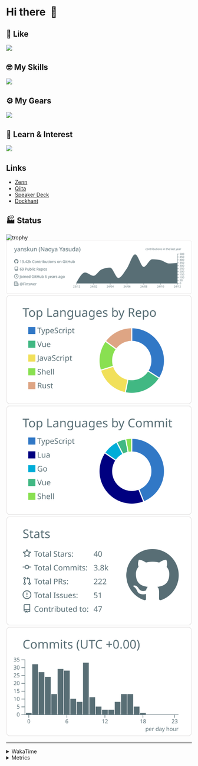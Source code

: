 # Hi there&nbsp; :wave:

## 💌 Like
<img src="https://go-skill-icons.vercel.app/api/icons?i=github" />

## 🤓 My Skills
<img src="https://go-skill-icons.vercel.app/api/icons?i=js,ts,vue,nuxtjs,react,nextjs,go,lua,git" />

## ⚙️ My Gears
<img src="https://go-skill-icons.vercel.app/api/icons?i=neovim,vscode,githubcopilot,alacritty,tmux" />

## 📖 Learn & Interest
<img src="https://go-skill-icons.vercel.app/api/icons?i=rust,deno,css,zig,playwright,githubactions,storybook,netlify,eslint" />

## Links
- [Zenn](https://zenn.dev/yanskun)
- [Qiita](https://qiita.com/yanskun)
- [Speaker Deck](https://speakerdeck.com/yanskun)
- [Dockhant](https://www.dockhunt.com/users/yanskun)

<!-- https://github.com/ryo-ma/github-profile-trophy -->

## 🏭 Status

<img src="https://github-profile-trophy.vercel.app/?username=yanskun&theme=onedark&row=1" alt="trophy">

<!-- https://github.com/vn7n24fzkq/github-profile-summary-cards -->
<picture>
  <source media="(prefers-color-scheme: dark)" srcset="https://raw.githubusercontent.com/yanskun/yanskun/master/profile-summary-card-output/nord_dark/0-profile-details.svg">
 <img src="https://raw.githubusercontent.com/yanskun/yanskun/master/profile-summary-card-output/default/0-profile-details.svg">
</picture>
<br>
<picture>
  <source media="(prefers-color-scheme: dark)" srcset="https://raw.githubusercontent.com/yanskun/yanskun/master/profile-summary-card-output/nord_dark/1-repos-per-language.svg">
 <img src="https://raw.githubusercontent.com/yanskun/yanskun/master/profile-summary-card-output/default/1-repos-per-language.svg">
</picture>
<picture>
  <source media="(prefers-color-scheme: dark)" srcset="https://raw.githubusercontent.com/yanskun/yanskun/master/profile-summary-card-output/nord_dark/2-most-commit-language.svg">
 <img src="https://raw.githubusercontent.com/yanskun/yanskun/master/profile-summary-card-output/default/2-most-commit-language.svg">
</picture>
<br>
<picture>
  <source media="(prefers-color-scheme: dark)" srcset="https://raw.githubusercontent.com/yanskun/yanskun/master/profile-summary-card-output/nord_dark/3-stats.svg">
 <img src="https://raw.githubusercontent.com/yanskun/yanskun/master/profile-summary-card-output/default/3-stats.svg">
</picture>
<picture>
  <source media="(prefers-color-scheme: dark)" srcset="https://raw.githubusercontent.com/yanskun/yanskun/master/profile-summary-card-output/nord_dark/4-productive-time.svg">
 <img src="https://raw.githubusercontent.com/yanskun/yanskun/master/profile-summary-card-output/default/4-productive-time.svg">
</picture>

---

<details>
  <summary>WakaTime</summary>
<!--START_SECTION:waka-->
![Code Time](http://img.shields.io/badge/Code%20Time-1%2C664%20hrs%2051%20mins-blue)

**🐱 My GitHub Data** 

> 📦 144.4 kB Used in GitHub's Storage 
 > 
> 🏆 3,401 Contributions in the Year 2024
 > 
> 💼 Opted to Hire
 > 
> 📜 127 Public Repositories 
 > 
> 🔑 4 Private Repositories 
 > 
**I'm an Early 🐤** 

```text
🌞 Morning                8730 commits        ████░░░░░░░░░░░░░░░░░░░░░   14.74 % 
🌆 Daytime                33250 commits       ██████████████░░░░░░░░░░░   56.12 % 
🌃 Evening                13721 commits       ██████░░░░░░░░░░░░░░░░░░░   23.16 % 
🌙 Night                  3545 commits        █░░░░░░░░░░░░░░░░░░░░░░░░   05.98 % 
```
📅 **I'm Most Productive on Tuesday** 

```text
Monday                   8711 commits        ████░░░░░░░░░░░░░░░░░░░░░   14.70 % 
Tuesday                  12520 commits       █████░░░░░░░░░░░░░░░░░░░░   21.13 % 
Wednesday                11731 commits       █████░░░░░░░░░░░░░░░░░░░░   19.80 % 
Thursday                 11536 commits       █████░░░░░░░░░░░░░░░░░░░░   19.47 % 
Friday                   9429 commits        ████░░░░░░░░░░░░░░░░░░░░░   15.91 % 
Saturday                 2129 commits        █░░░░░░░░░░░░░░░░░░░░░░░░   03.59 % 
Sunday                   3190 commits        █░░░░░░░░░░░░░░░░░░░░░░░░   05.38 % 
```


📊 **This Week I Spent My Time On** 

```text
🕑︎ Time Zone: Asia/Tokyo

💬 Programming Languages: 
TypeScript               21 hrs 24 mins      █████████████████████░░░░   82.92 % 
Lua                      1 hr 5 mins         █░░░░░░░░░░░░░░░░░░░░░░░░   04.23 % 
YAML                     52 mins             █░░░░░░░░░░░░░░░░░░░░░░░░   03.40 % 
Other                    43 mins             █░░░░░░░░░░░░░░░░░░░░░░░░   02.78 % 
JSON                     43 mins             █░░░░░░░░░░░░░░░░░░░░░░░░   02.78 % 

🔥 Editors: 
Neovim                   25 hrs 46 mins      █████████████████████████   99.78 % 
VS Code                  3 mins              ░░░░░░░░░░░░░░░░░░░░░░░░░   00.22 % 

💻 Operating System: 
Mac                      25 hrs 49 mins      █████████████████████████   100.00 % 
```


 Last Updated on 26/12/2024 06:22:01 UTC
<!--END_SECTION:waka-->
</details>

<details>
  <summary>Metrics</summary>
  <img src="https://github.com/yanskun/yanskun/blob/main/github-metrics.svg" alt="Metrics">
</details>
